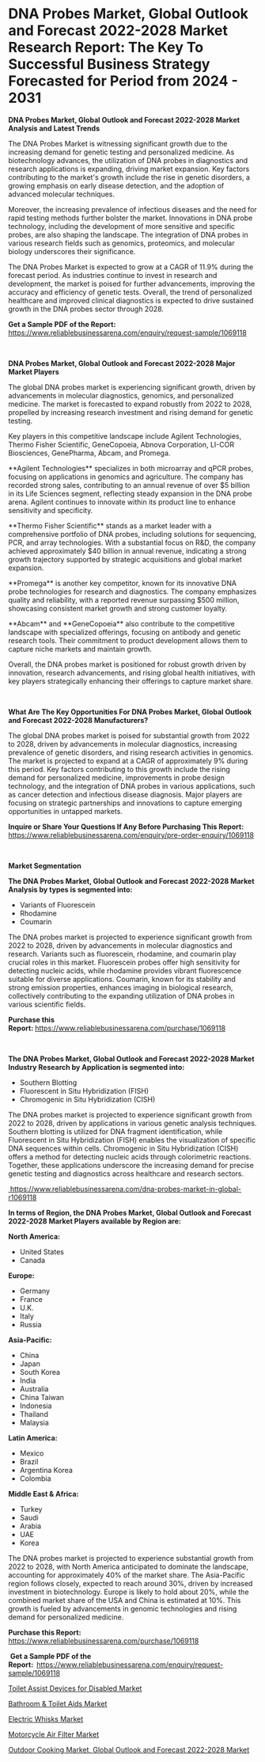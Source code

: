 <p><h1>DNA Probes Market, Global Outlook and Forecast 2022-2028 Market Research Report: The Key To Successful Business Strategy Forecasted for Period from 2024 - 2031</h1></p><p><strong>DNA Probes Market, Global Outlook and Forecast 2022-2028 Market Analysis and Latest Trends</strong></p>
<p><p>The DNA Probes Market is witnessing significant growth due to the increasing demand for genetic testing and personalized medicine. As biotechnology advances, the utilization of DNA probes in diagnostics and research applications is expanding, driving market expansion. Key factors contributing to the market's growth include the rise in genetic disorders, a growing emphasis on early disease detection, and the adoption of advanced molecular techniques.</p><p>Moreover, the increasing prevalence of infectious diseases and the need for rapid testing methods further bolster the market. Innovations in DNA probe technology, including the development of more sensitive and specific probes, are also shaping the landscape. The integration of DNA probes in various research fields such as genomics, proteomics, and molecular biology underscores their significance.</p><p>The DNA Probes Market is expected to grow at a CAGR of 11.9% during the forecast period. As industries continue to invest in research and development, the market is poised for further advancements, improving the accuracy and efficiency of genetic tests. Overall, the trend of personalized healthcare and improved clinical diagnostics is expected to drive sustained growth in the DNA probes sector through 2028.</p></p>
<p><strong>Get a Sample PDF of the Report:&nbsp;</strong> <a href="https://www.reliablebusinessarena.com/enquiry/request-sample/1069118?utm_campaign=1841&utm_medium=2&utm_source=Github&utm_content=ia&utm_term=04122024&utm_id=dna-probes-market-global-outlook-and-forecast-2022-2028">https://www.reliablebusinessarena.com/enquiry/request-sample/1069118</a></p>
<p>&nbsp;</p>
<p><strong>DNA Probes Market, Global Outlook and Forecast 2022-2028 Major Market Players</strong></p>
<p><p>The global DNA probes market is experiencing significant growth, driven by advancements in molecular diagnostics, genomics, and personalized medicine. The market is forecasted to expand robustly from 2022 to 2028, propelled by increasing research investment and rising demand for genetic testing.</p><p>Key players in this competitive landscape include Agilent Technologies, Thermo Fisher Scientific, GeneCopoeia, Abnova Corporation, LI-COR Biosciences, GenePharma, Abcam, and Promega. </p><p>**Agilent Technologies** specializes in both microarray and qPCR probes, focusing on applications in genomics and agriculture. The company has recorded strong sales, contributing to an annual revenue of over $5 billion in its Life Sciences segment, reflecting steady expansion in the DNA probe arena. Agilent continues to innovate within its product line to enhance sensitivity and specificity.</p><p>**Thermo Fisher Scientific** stands as a market leader with a comprehensive portfolio of DNA probes, including solutions for sequencing, PCR, and array technologies. With a substantial focus on R&D, the company achieved approximately $40 billion in annual revenue, indicating a strong growth trajectory supported by strategic acquisitions and global market expansion.</p><p>**Promega** is another key competitor, known for its innovative DNA probe technologies for research and diagnostics. The company emphasizes quality and reliability, with a reported revenue surpassing $500 million, showcasing consistent market growth and strong customer loyalty.</p><p>**Abcam** and **GeneCopoeia** also contribute to the competitive landscape with specialized offerings, focusing on antibody and genetic research tools. Their commitment to product development allows them to capture niche markets and maintain growth.</p><p>Overall, the DNA probes market is positioned for robust growth driven by innovation, research advancements, and rising global health initiatives, with key players strategically enhancing their offerings to capture market share.</p></p>
<p>&nbsp;</p>
<p><strong>What Are The Key Opportunities For DNA Probes Market, Global Outlook and Forecast 2022-2028 Manufacturers?</strong></p>
<p><p>The global DNA probes market is poised for substantial growth from 2022 to 2028, driven by advancements in molecular diagnostics, increasing prevalence of genetic disorders, and rising research activities in genomics. The market is projected to expand at a CAGR of approximately 9% during this period. Key factors contributing to this growth include the rising demand for personalized medicine, improvements in probe design technology, and the integration of DNA probes in various applications, such as cancer detection and infectious disease diagnosis. Major players are focusing on strategic partnerships and innovations to capture emerging opportunities in untapped markets.</p></p>
<p><strong>Inquire or Share Your Questions If Any Before Purchasing This Report:</strong> <a href="https://www.reliablebusinessarena.com/enquiry/pre-order-enquiry/1069118?utm_campaign=1841&utm_medium=2&utm_source=Github&utm_content=ia&utm_term=04122024&utm_id=dna-probes-market-global-outlook-and-forecast-2022-2028">https://www.reliablebusinessarena.com/enquiry/pre-order-enquiry/1069118</a></p>
<p>&nbsp;</p>
<p><strong>Market Segmentation</strong></p>
<p><strong>The DNA Probes Market, Global Outlook and Forecast 2022-2028 Market Analysis by types is segmented into:</strong></p>
<p><ul><li>Variants of Fluorescein</li><li>Rhodamine</li><li>Coumarin</li></ul></p>
<p><p>The DNA probes market is projected to experience significant growth from 2022 to 2028, driven by advancements in molecular diagnostics and research. Variants such as fluorescein, rhodamine, and coumarin play crucial roles in this market. Fluorescein probes offer high sensitivity for detecting nucleic acids, while rhodamine provides vibrant fluorescence suitable for diverse applications. Coumarin, known for its stability and strong emission properties, enhances imaging in biological research, collectively contributing to the expanding utilization of DNA probes in various scientific fields.</p></p>
<p><strong>Purchase this Report:&nbsp;</strong><a href="https://www.reliablebusinessarena.com/purchase/1069118?utm_campaign=1841&utm_medium=2&utm_source=Github&utm_content=ia&utm_term=04122024&utm_id=dna-probes-market-global-outlook-and-forecast-2022-2028">https://www.reliablebusinessarena.com/purchase/1069118</a></p>
<p>&nbsp;</p>
<p><strong>The DNA Probes Market, Global Outlook and Forecast 2022-2028 Market Industry Research by Application is segmented into:</strong></p>
<p><ul><li>Southern Blotting</li><li>Fluorescent in Situ Hybridization (FISH)</li><li>Chromogenic in Situ Hybridization (CISH)</li></ul></p>
<p><p>The DNA probes market is projected to experience significant growth from 2022 to 2028, driven by applications in various genetic analysis techniques. Southern blotting is utilized for DNA fragment identification, while Fluorescent in Situ Hybridization (FISH) enables the visualization of specific DNA sequences within cells. Chromogenic in Situ Hybridization (CISH) offers a method for detecting nucleic acids through colorimetric reactions. Together, these applications underscore the increasing demand for precise genetic testing and diagnostics across healthcare and research sectors.</p></p>
<p><a href="https://www.reliablebusinessarena.com/dna-probes-market-in-global-r1069118?utm_campaign=1841&utm_medium=2&utm_source=Github&utm_content=ia&utm_term=04122024&utm_id=dna-probes-market-global-outlook-and-forecast-2022-2028">&nbsp;https://www.reliablebusinessarena.com/dna-probes-market-in-global-r1069118</a></p>
<p><strong>In terms of Region, the DNA Probes Market, Global Outlook and Forecast 2022-2028 Market Players available by Region are:</strong></p>
<p>
    <p> <strong> North America: </strong>
        <ul>
            <li>United States</li>
            <li>Canada</li>
        </ul>
        </p> 
    <p> <strong> Europe: </strong>
        <ul>
            <li>Germany</li>
            <li>France</li>
            <li>U.K.</li>
            <li>Italy</li>
            <li>Russia</li>
        </ul>
        </p> 
    <p> <strong> Asia-Pacific: </strong>
        <ul>
            <li>China</li>
            <li>Japan</li>
            <li>South Korea</li>
            <li>India</li>
            <li>Australia</li>
            <li>China Taiwan</li>
            <li>Indonesia</li>
            <li>Thailand</li>
            <li>Malaysia</li>
        </ul>
        </p> 
    <p> <strong> Latin America: </strong>
        <ul>
            <li>Mexico</li>
            <li>Brazil</li>
            <li>Argentina Korea</li>
            <li>Colombia</li>
        </ul>
        </p> 
    <p> <strong> Middle East & Africa: </strong>
        <ul>
            <li>Turkey</li>
            <li>Saudi</li>
            <li>Arabia</li>
            <li>UAE</li>
            <li>Korea</li>
        </ul>
    </p>
    </p>
<p><p>The DNA probes market is projected to experience substantial growth from 2022 to 2028, with North America anticipated to dominate the landscape, accounting for approximately 40% of the market share. The Asia-Pacific region follows closely, expected to reach around 30%, driven by increased investment in biotechnology. Europe is likely to hold about 20%, while the combined market share of the USA and China is estimated at 10%. This growth is fueled by advancements in genomic technologies and rising demand for personalized medicine.</p></p>
<p><strong>Purchase this Report: </strong><a href="https://www.reliablebusinessarena.com/purchase/1069118?utm_campaign=1841&utm_medium=2&utm_source=Github&utm_content=ia&utm_term=04122024&utm_id=dna-probes-market-global-outlook-and-forecast-2022-2028">https://www.reliablebusinessarena.com/purchase/1069118</a></p>
<p>&nbsp;<strong>Get a Sample PDF of the Report:&nbsp;&nbsp;</strong><a href="https://www.reliablebusinessarena.com/enquiry/request-sample/1069118?utm_campaign=1841&utm_medium=2&utm_source=Github&utm_content=ia&utm_term=04122024&utm_id=dna-probes-market-global-outlook-and-forecast-2022-2028">https://www.reliablebusinessarena.com/enquiry/request-sample/1069118</a></p>
<p><strong></strong></p>
<p><p><a href="https://issuu.com/reportprime-2/docs/toilet-assist-devices-for-disabled-market-size-203?utm_campaign=1841&utm_medium=2&utm_source=Github&utm_content=ia&utm_term=04122024&utm_id=dna-probes-market-global-outlook-and-forecast-2022-2028">Toilet Assist Devices for Disabled Market</a></p><p><a href="https://issuu.com/reportprime-2/docs/bathroom-toilet-aids-market-size-2030.pptx?utm_campaign=1841&utm_medium=2&utm_source=Github&utm_content=ia&utm_term=04122024&utm_id=dna-probes-market-global-outlook-and-forecast-2022-2028">Bathroom & Toilet Aids Market</a></p><p><a href="https://www.linkedin.com/pulse/electric-whisks-market-overview-global-trends-future-prospects-rfqfc?utm_campaign=1841&utm_medium=2&utm_source=Github&utm_content=ia&utm_term=04122024&utm_id=dna-probes-market-global-outlook-and-forecast-2022-2028">Electric Whisks Market</a></p><p><a href="https://www.linkedin.com/pulse/motorcycle-air-filter-market-size-expected-grow-cagr-133-ksp7c?utm_campaign=1841&utm_medium=2&utm_source=Github&utm_content=ia&utm_term=04122024&utm_id=dna-probes-market-global-outlook-and-forecast-2022-2028">Motorcycle Air Filter Market</a></p><p><a href="https://github.com/julyju69/Market-Research-Report-List-5/blob/main/outdoor-cooking-market-global-outlook-and-forecast-2022-2028-market.md?utm_campaign=1841&utm_medium=2&utm_source=Github&utm_content=ia&utm_term=04122024&utm_id=dna-probes-market-global-outlook-and-forecast-2022-2028">Outdoor Cooking Market, Global Outlook and Forecast 2022-2028 Market</a></p></p>